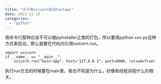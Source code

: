 ```yaml
---
title: "关于用uvicorn启动fastapi"
date: 2021-12-10
categories: 
  - "python"
---
```


用命令行那种应该不可以被pyinstaller之类的打包，所以要用python xxx.py这种方式来启动，那么就要在代码内引用uvicorn.run。

```
import uvicorn
if __name__ == "__main__":
    uvicorn.run("main:app", host="127.0.0.1", port=8000, reload=True)
```

执行run方法的时候要在main里，我也不知道为什么，好像和线程进程什么的相关。
